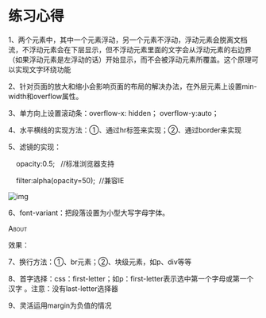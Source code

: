 # 练习心得

1、两个元素中，其中一个元素浮动，另一个元素不浮动，浮动元素会脱离文档流，不浮动元素会在下层显示，但不浮动元素里面的文字会从浮动元素的右边界（如果浮动元素是左浮动的话）开始显示，而不会被浮动元素所覆盖。这个原理可以实现文字环绕功能

2、针对页面的放大和缩小会影响页面的布局的解决办法，在外层元素上设置min-width和overflow属性。

3、单方向上设置滚动条：overflow-x: hidden； overflow-y:auto；

4、水平横线的实现方法：①、通过hr标签来实现；②、通过border来实现

5、滤镜的实现：

    opacity:0.5;   //标准浏览器支持

    filter:alpha(opacity=50);  //兼容IE

![img](file:///C:\Users\HHT\AppData\Local\Temp\msohtmlclip1\01\clip_image002.jpg)

6、font-variant：把段落设置为小型大写字母字体。<p style=" font-variant: small-caps;">About</p>效果：

7、换行方法：①、br元素；②、块级元素，如p、div等等

8、首字选择：css：first-letter；如p：first-letter表示选中第一个字母或第一个汉字 。注意：没有last-letter选择器

9、灵活运用margin为负值的情况